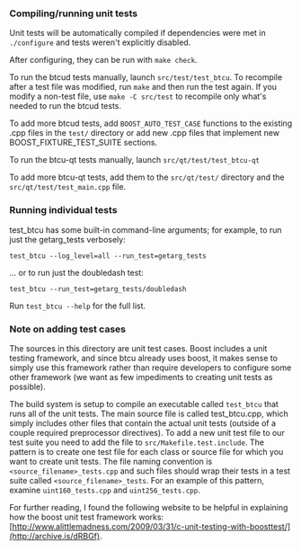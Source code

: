 ### Compiling/running unit tests

Unit tests will be automatically compiled if dependencies were met in `./configure`
and tests weren't explicitly disabled.

After configuring, they can be run with `make check`.

To run the btcud tests manually, launch `src/test/test_btcu`. To recompile
after a test file was modified, run `make` and then run the test again. If you
modify a non-test file, use `make -C src/test` to recompile only what's needed
to run the btcud tests.

To add more btcud tests, add `BOOST_AUTO_TEST_CASE` functions to the existing
.cpp files in the `test/` directory or add new .cpp files that
implement new BOOST_FIXTURE_TEST_SUITE sections.

To run the btcu-qt tests manually, launch `src/qt/test/test_btcu-qt`

To add more btcu-qt tests, add them to the `src/qt/test/` directory and
the `src/qt/test/test_main.cpp` file.

### Running individual tests

test_btcu has some built-in command-line arguments; for
example, to run just the getarg_tests verbosely:

    test_btcu --log_level=all --run_test=getarg_tests

... or to run just the doubledash test:

    test_btcu --run_test=getarg_tests/doubledash

Run `test_btcu --help` for the full list.

### Note on adding test cases

The sources in this directory are unit test cases.  Boost includes a
unit testing framework, and since btcu already uses boost, it makes
sense to simply use this framework rather than require developers to
configure some other framework (we want as few impediments to creating
unit tests as possible).

The build system is setup to compile an executable called `test_btcu`
that runs all of the unit tests.  The main source file is called
test_btcu.cpp, which simply includes other files that contain the
actual unit tests (outside of a couple required preprocessor
directives). To add a new unit test file to our test suite you need
to add the file to `src/Makefile.test.include`. The pattern is to
create one test file for each class or source file for which you want
to create unit tests.  The file naming convention is
`<source_filename>_tests.cpp` and such files should wrap their tests
in a test suite called `<source_filename>_tests`.  For an example of
this pattern, examine `uint160_tests.cpp` and `uint256_tests.cpp`.

For further reading, I found the following website to be helpful in
explaining how the boost unit test framework works:
[http://www.alittlemadness.com/2009/03/31/c-unit-testing-with-boosttest/](http://archive.is/dRBGf).
